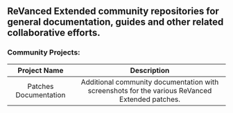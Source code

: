 ## ReVanced Extended community repositories for general documentation, guides and other related collaborative efforts.

### Community Projects:

| Project Name | Description |
|:--------:|:--------------:|
| Patches Documentation | Additional community documentation with screenshots for the various ReVanced Extended patches. |

